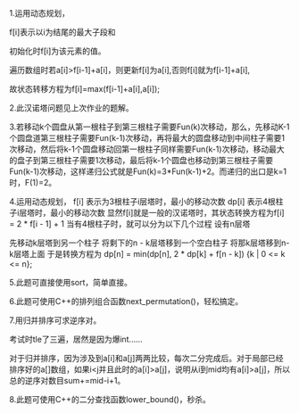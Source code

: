 1.运用动态规划，

f[i]表示以i为结尾的最大子段和

初始化时f[i]为该元素的值。

遍历数组时若a[i]>f[i-1]+a[i]，则更新f[i]为a[i],否则f[i]就为f[i-1]+a[i],

故状态转移方程为f[i]=max(f[i-1]+a[i],a[i]);

2.此汉诺塔问题见上次作业的题解。

3.若移动k个圆盘从第一根柱子到第三根柱子需要Fun(k)次移动，那么，先移动K-1个圆盘道第三根柱子需要Fun(k-1)次移动，再将最大的圆盘移动到中间柱子需要1次移动，然后将k-1个圆盘移动回第一根柱子同样需要Fun(k-1)次移动，移动最大的盘子到第三根柱子需要1次移动，最后将k-1个圆盘也移动到第三根柱子需要Fun(k-1)次移动，这样递归公式就是Fun(k)=3*Fun(k-1)+2。而递归的出口是k=1时，F(1)=2。

4.运用动态规划，
f[i] 表示为3根柱子i层塔时，最小的移动次数
dp[i] 表示4根柱子i层塔时，最小的移动次数
显然f[i]就是一般的汉诺塔时，其状态转换方程为f[i] = 2 * f[i - 1] + 1
当有4根柱子时，就可以分为以下几个过程
设有n层塔

先移动k层塔到另一个柱子
将剩下的n - k层塔移到一个空白柱子
将那k层塔移到n-k层塔上面
于是转换方程为
dp[n] = min(dp[n], 2 * dp[k] + f[n - k]) {k | 0 <= k <= n};

5.此题可直接使用sort，简单直接。

6.此题可使用C++的排列组合函数next_permutation()，轻松搞定。

7.用归并排序可求逆序对。

考试时tle了三遍，居然是因为爆int......

对于归并排序，因为涉及到a[i]和a[j]两两比较，每次二分完成后。对于局部已经排序好的a[]数组，如果i<j并且此时的a[i]>a[j]，说明从i到mid均有a[i]>a[j]，所以总的逆序对数目sum+=mid-i+1。

8.此题可使用C++的二分查找函数lower_bound()，秒杀。
